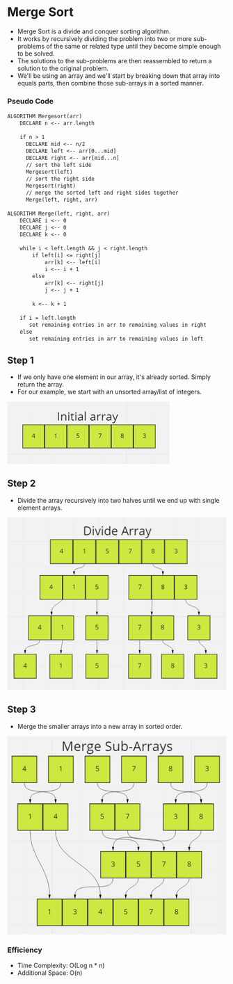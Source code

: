 # Merge Sort

- Merge Sort is a divide and conquer sorting algorithm.
- It works by recursively dividing the problem into two or more sub-problems of the same or related type until they become simple enough to be solved.
- The solutions to the sub-problems are then reassembled to return a solution to the original problem.
- We'll be using an array and we'll start by breaking down that array into equals parts, then combine those sub-arrays in a sorted manner.

### Pseudo Code

```
ALGORITHM Mergesort(arr)
    DECLARE n <-- arr.length

    if n > 1
      DECLARE mid <-- n/2
      DECLARE left <-- arr[0...mid]
      DECLARE right <-- arr[mid...n]
      // sort the left side
      Mergesort(left)
      // sort the right side
      Mergesort(right)
      // merge the sorted left and right sides together
      Merge(left, right, arr)

ALGORITHM Merge(left, right, arr)
    DECLARE i <-- 0
    DECLARE j <-- 0
    DECLARE k <-- 0

    while i < left.length && j < right.length
        if left[i] <= right[j]
            arr[k] <-- left[i]
            i <-- i + 1
        else
            arr[k] <-- right[j]
            j <-- j + 1

        k <-- k + 1

    if i = left.length
       set remaining entries in arr to remaining values in right
    else
       set remaining entries in arr to remaining values in left
```
## Step 1

- If we only have one element in our array, it's already sorted. Simply return the array.
- For our example, we start with an unsorted array/list of integers.

![Unsorted Array](assets/initial.png)

## Step 2

- Divide the array recursively into two halves until we end up with single element arrays.

![Unsorted Array](assets/s2.png)

## Step 3

- Merge the smaller arrays into a new array in sorted order.

![Unsorted Array](assets/s3.png)

### Efficiency

- Time Complexity: O(Log n * n)
- Additional Space: O(n)
